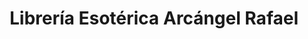 ---
title: "Librería Esotérica Arcángel Rafael"
url: /buenos-aires/libreria-esoterica-arcangel-rafael/
shop: libros
---